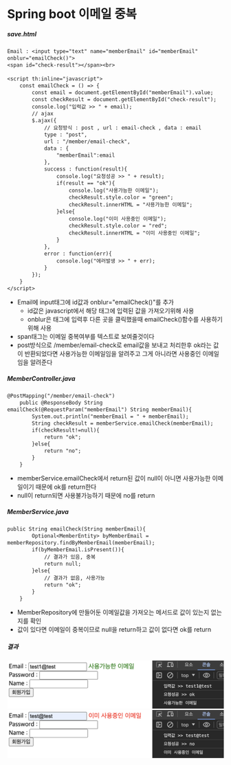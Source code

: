 # Spring boot 이메일 중복

##### save.html
```
Email : <input type="text" name="memberEmail" id="memberEmail" onblur="emailCheck()">
<span id="check-result"></span><br>

<script th:inline="javascript">
    const emailCheck = () => {
        const email = document.getElementById("memberEmail").value;
        const checkResult = document.getElementById("check-result");
        console.log("입력값 >> " + email);
        // ajax
        $.ajax({
            // 요청방식 : post , url : email-check , data : email
            type : "post",
            url : "/member/email-check",
            data : {
                "memberEmail":email
            },
            success : function(result){
                console.log("요청성공 >> " + result);
                if(result == "ok"){
                    console.log("사용가능한 이메일");
                    checkResult.style.color = "green";
                    checkResult.innerHTML = "사용가능한 이메일";
                }else{
                    console.log("이미 사용중인 이메일");
                    checkResult.style.color = "red";
                    checkResult.innerHTML = "이미 사용중인 이메일";
                }
            },
            error : function(err){
                console.log("에러발생 >> " + err);
            }
        });
    }
</script>
```
- Email에 input태그에 id값과 onblur="emailCheck()"를 추가
    - id값은 javascript에서 해당 태그에 입력된 값을 가져오기위해 사용
    - onblur은 태그에 입력후 다른 곳을 클릭했을때 emailCheck()함수를 사용하기 위해 사용
- span태그는 이메일 중복여부를 텍스트로 보여줄것이다
- post방식으로 /member/email-check로 email값을 보내고 처리한후 ok라는 값이 반환되었다면 사용가능한 이메일임을 알려주고 그게 아니라면 사용중인 이메일임을 알려준다


##### MemberController.java
```
@PostMapping("/member/email-check")
    public @ResponseBody String emailCheck(@RequestParam("memberEmail") String memberEmail){
        System.out.println("memberEmail = " + memberEmail);
        String checkResult = memberService.emailCheck(memberEmail);
        if(checkResult!=null){
            return "ok";
        }else{
            return "no";
        }
    }
```
- memberService.emailCheck에서 return된 값이 null이 아니면 사용가능한 이메일이기 때문에 ok를 return한다
- null이 return되면 사용불가능하기 때문에 no를 return

##### MemberService.java
```
public String emailCheck(String memberEmail){
        Optional<MemberEntity> byMemberEmail = memberRepository.findByMemberEmail(memberEmail);
        if(byMemberEmail.isPresent()){
            // 결과가 있음, 중복
            return null;
        }else{
            // 결과가 없음, 사용가능
            return "ok";
        }
    }
```
- MemberRepository에 만들어둔 이메일값을 가져오는 메서드로 값이 있는지 없는지를 확인
- 값이 있다면 이메일이 중복이므로 null을 return하고 값이 없다면 ok를 return

##### 결과
![1](../images/email/1.png)   
![1](../images/email/2.png)    